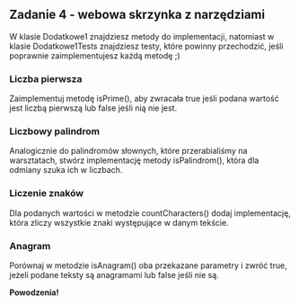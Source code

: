 ## Zadanie 4 - webowa skrzynka z narzędziami

W klasie Dodatkowe1 znajdziesz metody do implementacji, natomiast w klasie Dodatkowe1Tests znajdziesz testy, które powinny przechodzić, jeśli poprawnie zaimplementujesz każdą metodę ;)

### Liczba pierwsza
Zaimplementuj metodę isPrime(), aby zwracała true jeśli podana wartość jest liczbą pierwszą lub false jeśli nią nie jest.

### Liczbowy palindrom
Analogicznie do palindromów słownych, które przerabialiśmy na warsztatach, stwórz implementację metody isPalindrom(), która dla odmiany szuka ich w liczbach.

### Liczenie znaków
Dla podanych wartości w metodzie countCharacters() dodaj implementację, która zliczy wszystkie znaki występujące w danym tekście.

### Anagram
Porównaj w metodzie isAnagram() oba przekazane parametry i zwróć true, jeżeli podane teksty są anagramami lub false jeśli nie są.

**Powodzenia!**
